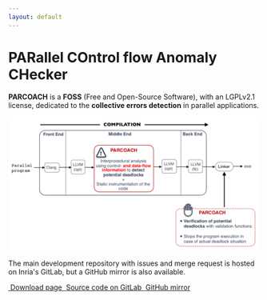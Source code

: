 ```yaml
---
layout: default
---
```


# PARallel COntrol flow Anomaly CHecker

**PARCOACH** is a **FOSS** (Free and Open-Source Software), with an LGPLv2.1 license, dedicated to the **collective errors detection** in parallel applications.

![Overview parcoach](images/parcoach.png)

The main development repository with issues and merge request is hosted on Inria's GitLab, but a GitHub mirror is also available.

<a class="btn btn-success btn-lg" href="download.html" role="button">
  <i class="fas fa-download fa-lg" aria-hidden="true">&nbsp;</i>Download page
</a>

<a class="btn btn-primary btn-lg" href="https://gitlab.inria.fr/parcoach/parcoach" role="button" target="blank">
  <i class="fab fa-gitlab fa-lg" aria-hidden="true">&nbsp;</i>Source code on GitLab
</a>
<a class="btn btn-primary btn-lg" href="https://github.com/parcoach/parcoach" role="button" target="blank">
  <i class="fab fa-github fa-lg" aria-hidden="true">&nbsp;</i>GitHub mirror
</a>
